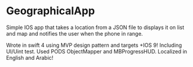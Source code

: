 # GeographicalApp
Simple IOS app that takes a location from a JSON file to displays it on list and map and notifies the user when the phone in range.

Wrote in swift 4 using MVP design pattern and targets +IOS 9! Including UI/Uint test.
Used PODS ObjectMapper and MBProgressHUD.
Localized in English and Arabic!

